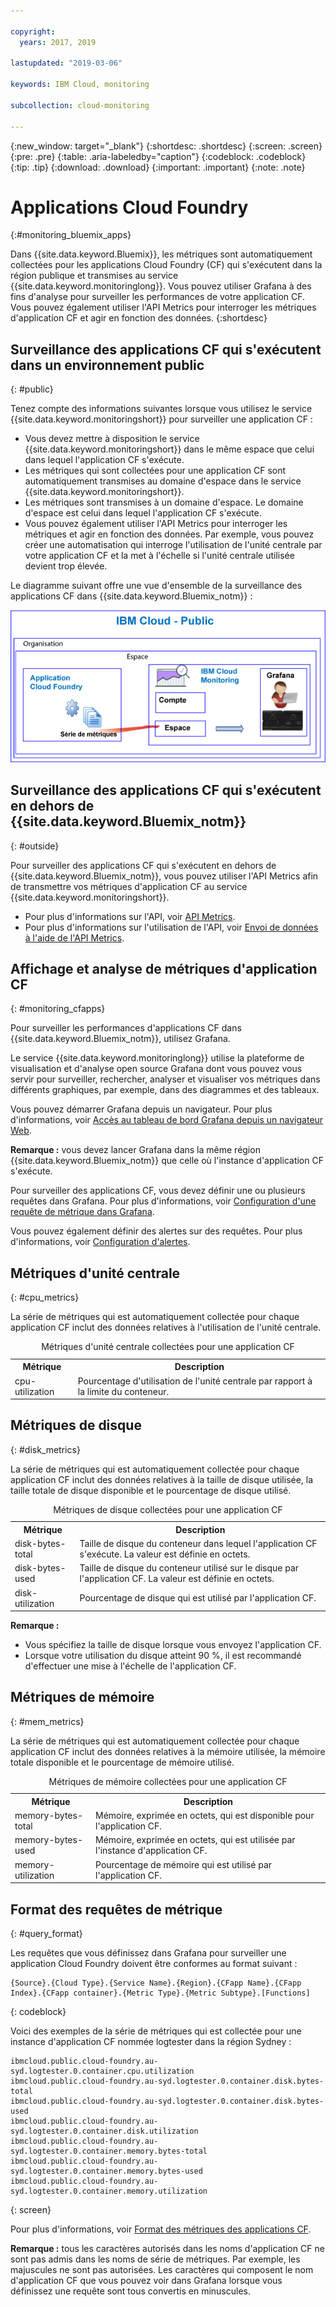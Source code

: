 ```yaml
---

copyright:
  years: 2017, 2019

lastupdated: "2019-03-06"

keywords: IBM Cloud, monitoring

subcollection: cloud-monitoring

---
```


{:new_window: target="_blank"}
{:shortdesc: .shortdesc}
{:screen: .screen}
{:pre: .pre}
{:table: .aria-labeledby="caption"}
{:codeblock: .codeblock}
{:tip: .tip}
{:download: .download}
{:important: .important}
{:note: .note}


# Applications Cloud Foundry
 {:#monitoring_bluemix_apps}

Dans {{site.data.keyword.Bluemix}}, les métriques sont automatiquement collectées pour les applications Cloud Foundry (CF) qui s'exécutent dans la région publique et transmises au service {{site.data.keyword.monitoringlong}}. Vous pouvez utiliser Grafana à des fins d'analyse pour surveiller les performances de votre application CF. Vous pouvez également utiliser l'API Metrics pour interroger les métriques d'application CF et agir en fonction des données.
{:shortdesc}


## Surveillance des applications CF qui s'exécutent dans un environnement public
{: #public}


Tenez compte des informations suivantes lorsque vous utilisez le service {{site.data.keyword.monitoringshort}} pour surveiller une application CF :

* Vous devez mettre à disposition le service {{site.data.keyword.monitoringshort}} dans le même espace que celui dans lequel l'application CF s'exécute.
* Les métriques qui sont collectées pour une application CF sont automatiquement transmises au domaine d'espace dans le service {{site.data.keyword.monitoringshort}}. 
* Les métriques sont transmises à un domaine d'espace. Le domaine d'espace est celui dans lequel l'application CF s'exécute. 
* Vous pouvez également utiliser l'API Metrics pour interroger les métriques et agir en fonction des données. Par exemple, vous pouvez créer une automatisation qui interroge l'utilisation de l'unité centrale par votre application CF et la met à l'échelle si l'unité centrale utilisée devient trop élevée.

Le diagramme suivant offre une vue d'ensemble de la surveillance des applications CF dans {{site.data.keyword.Bluemix_notm}} :

![High level view of monitoring of CF apps in the {{site.data.keyword.Bluemix_notm}}](images/cfapp_metrics_ov.png "Présentation générale de la surveillance des applications CF dans {{site.data.keyword.Bluemix_notm}}")

## Surveillance des applications CF qui s'exécutent en dehors de {{site.data.keyword.Bluemix_notm}}
{: #outside}

Pour surveiller des applications CF qui s'exécutent en dehors de {{site.data.keyword.Bluemix_notm}}, vous pouvez utiliser l'API Metrics afin de transmettre vos métriques d'application CF au service {{site.data.keyword.monitoringshort}}.

* Pour plus d'informations sur l'API, voir [API Metrics](https://console.bluemix.net/apidocs/927-ibm-cloud-monitoring-metrics-api?&language=node#introduction).
* Pour plus d'informations sur l'utilisation de l'API, voir [Envoi de données à l'aide de l'API Metrics](/docs/services/cloud-monitoring/send-metrics?topic=cloud-monitoring-send_data_api#send_data_api).




## Affichage et analyse de métriques d'application CF
{: #monitoring_cfapps}

Pour surveiller les performances d'applications CF dans {{site.data.keyword.Bluemix_notm}}, utilisez Grafana. 

Le service {{site.data.keyword.monitoringlong}} utilise la plateforme de visualisation et d'analyse open source Grafana dont vous pouvez vous servir pour surveiller, rechercher, analyser et visualiser vos métriques dans différents graphiques, par exemple, dans des diagrammes et des tableaux.

Vous pouvez démarrer Grafana depuis un navigateur. Pour plus d'informations, voir [Accès au tableau de bord Grafana depuis un navigateur Web](/docs/services/cloud-monitoring/grafana?topic=cloud-monitoring-navigating_grafana#launch_grafana_from_browser).

**Remarque :** vous devez lancer Grafana dans la même région {{site.data.keyword.Bluemix_notm}} que celle où l'instance d'application CF s'exécute.


Pour surveiller des applications CF, vous devez définir une ou plusieurs requêtes dans Grafana. Pour plus d'informations, voir [Configuration d'une requête de métrique dans Grafana](/docs/services/cloud-monitoring/grafana?topic=cloud-monitoring-define_query#define_query). 

Vous pouvez également définir des alertes sur des requêtes. Pour plus d'informations, voir [Configuration d'alertes](/docs/services/cloud-monitoring?topic=cloud-monitoring-config_alerts_ov#config_alerts_ov).



## Métriques d'unité centrale
{: #cpu_metrics}

La série de métriques qui est automatiquement collectée pour chaque application CF inclut des données relatives à l'utilisation de l'unité centrale.


<table>
  <caption>Métriques d'unité centrale collectées pour une application CF</caption>
  <tr>
    <th>Métrique</th>
    <th>Description</th>
  </tr>
  <tr>
    <td>cpu-utilization</td>
    <td>Pourcentage d'utilisation de l'unité centrale par rapport à la limite du conteneur.</td>
  </tr>
</table>


## Métriques de disque
{: #disk_metrics}

La série de métriques qui est automatiquement collectée pour chaque application CF inclut des données relatives à la taille de disque utilisée, la taille totale de disque disponible et le pourcentage de disque utilisé.


<table>
  <caption>Métriques de disque collectées pour une application CF</caption>
  <tr>
    <th>Métrique</th>
    <th>Description</th>
  </tr>
  <tr>
    <td>disk-bytes-total</td>
    <td>Taille de disque du conteneur dans lequel l'application CF s'exécute. La valeur est définie en octets.</td>
  </tr>
  <tr>
    <td>disk-bytes-used</td>
    <td>Taille de disque du conteneur utilisé sur le disque par l'application CF. La valeur est définie en octets.</td>
  </tr>
  <tr>
    <td>disk-utilization</td>
    <td>Pourcentage de disque qui est utilisé par l'application CF.</td>
  </tr>
</table>

**Remarque :** 

* Vous spécifiez la taille de disque lorsque vous envoyez l'application CF.
* Lorsque votre utilisation du disque atteint 90 %, il est recommandé d'effectuer une mise à l'échelle de l'application CF.

## Métriques de mémoire
{: #mem_metrics}

La série de métriques qui est automatiquement collectée pour chaque application CF inclut des données relatives à la mémoire utilisée, la mémoire totale disponible et le pourcentage de mémoire utilisé.

<table>
  <caption>Métriques de mémoire collectées pour une application CF</caption>
  <tr>
    <th>Métrique</th>
    <th>Description</th>
  </tr>
  <tr>
    <td>memory-bytes-total</td>
    <td>Mémoire, exprimée en octets, qui est disponible pour l'application CF.</td>
  </tr>
  <tr>
    <td>memory-bytes-used</td>
    <td>Mémoire, exprimée en octets, qui est utilisée par l'instance d'application CF.</td>
  </tr>
  <tr>
    <td>memory-utilization</td>
    <td>Pourcentage de mémoire qui est utilisé par l'application CF.</td>
  </tr>
</table>


## Format des requêtes de métrique
{: #query_format}


Les requêtes que vous définissez dans Grafana pour surveiller une application Cloud Foundry doivent être conformes au format suivant : 

```
{Source}.{Cloud Type}.{Service Name}.{Region}.{CFapp Name}.{CFapp Index}.{CFapp container}.{Metric Type}.{Metric Subtype}.[Functions]
```
{: codeblock}

Voici des exemples de la série de métriques qui est collectée pour une instance d'application CF nommée logtester dans la région Sydney :

```
ibmcloud.public.cloud-foundry.au-syd.logtester.0.container.cpu.utilization
ibmcloud.public.cloud-foundry.au-syd.logtester.0.container.disk.bytes-total
ibmcloud.public.cloud-foundry.au-syd.logtester.0.container.disk.bytes-used
ibmcloud.public.cloud-foundry.au-syd.logtester.0.container.disk.utilization
ibmcloud.public.cloud-foundry.au-syd.logtester.0.container.memory.bytes-total
ibmcloud.public.cloud-foundry.au-syd.logtester.0.container.memory.bytes-used
ibmcloud.public.cloud-foundry.au-syd.logtester.0.container.memory.utilization
```
{: screen}

Pour plus d'informations, voir [Format des métriques des applications CF](/docs/services/cloud-monitoring/reference?topic=cloud-monitoring-cfapps_metrics_format#cfapps_metrics_format).

**Remarque :** tous les caractères autorisés dans les noms d'application CF ne sont pas admis dans les noms de série de métriques. Par exemple, les majuscules ne sont pas autorisées. Les caractères qui composent le nom d'application CF que vous pouvez voir dans Grafana lorsque vous définissez une requête sont tous convertis en minuscules.




